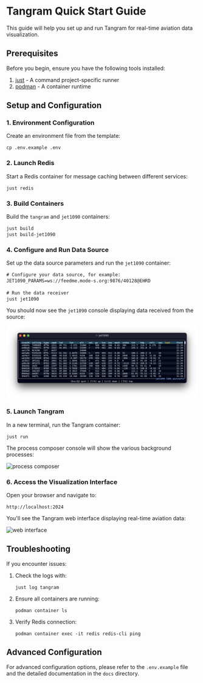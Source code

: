 # Tangram Quick Start Guide

This guide will help you set up and run Tangram for real-time aviation data visualization.

## Prerequisites

Before you begin, ensure you have the following tools installed:

1. [just](https://github.com/casey/just) - A command project-specific runner
2. [podman](https://podman.io/docs/installation) - A container runtime

## Setup and Configuration

### 1. Environment Configuration

Create an environment file from the template:

```shell
cp .env.example .env
```

### 2. Launch Redis

Start a Redis container for message caching between different services:

```shell
just redis
```

### 3. Build Containers

Build the `tangram` and `jet1090` containers:

```shell
just build
just build-jet1090
```

### 4. Configure and Run Data Source

Set up the data source parameters and run the `jet1090` container:

```shell
# Configure your data source, for example:
JET1090_PARAMS=ws://feedme.mode-s.org:9876/40128@EHRD

# Run the data receiver
just jet1090
```

You should now see the `jet1090` console displaying data received from the source:

![jet1090 console](./web/screenshot/jet1090.png)

### 5. Launch Tangram

In a new terminal, run the Tangram container:

```shell
just run
```

The process composer console will show the various background processes:

![process composer](./web/screenshot/process.png)

### 6. Access the Visualization Interface

Open your browser and navigate to:

```
http://localhost:2024
```

You'll see the Tangram web interface displaying real-time aviation data:

![web interface](./web/screenshot/web.png)

## Troubleshooting

If you encounter issues:

1. Check the logs with:
   ```shell
   just log tangram
   ```

2. Ensure all containers are running:
   ```shell
   podman container ls
   ```

3. Verify Redis connection:
   ```shell
   podman container exec -it redis redis-cli ping
   ```

## Advanced Configuration

For advanced configuration options, please refer to the `.env.example` file and the detailed documentation in the `docs` directory.